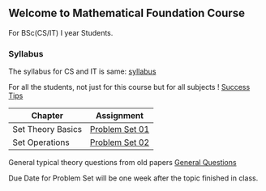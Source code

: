 ## Welcome to Mathematical Foundation Course

For BSc(CS/IT) I year Students.


### Syllabus


The syllabus for CS and IT is same:
[syllabus](https://drive.google.com/file/d/1_7u8_MPh1WlRV6XK61NPveZFa6e53qdi/view?usp=sharing)


For all the students, not just for this course but for all subjects ! 
[Success Tips](https://drive.google.com/file/d/176FVRSpzDIF_nkyNOXS8ZdA-1CBH8KTl/view?usp=sharing)


Chapter             | Assignment
--------------------|------------
Set Theory Basics   |[Problem Set 01](https://drive.google.com/file/d/124fekBHLrQE3Arf_touqSx9pVVhuDBQA/view?usp=sharing)
Set Operations      |[Problem Set 02](https://drive.google.com/file/d/1SPvtjLMesT_DtqEWaBBfUQefqAjPlIwL/view?usp=sharing)



General typical theory questions from old papers [General Questions](https://drive.google.com/file/d/1_W41wD63IjpeKBvTVdHeGA2AvBnrxjWh/view?usp=sharing)

Due Date for Problem Set will be one week after the topic finished in class.
